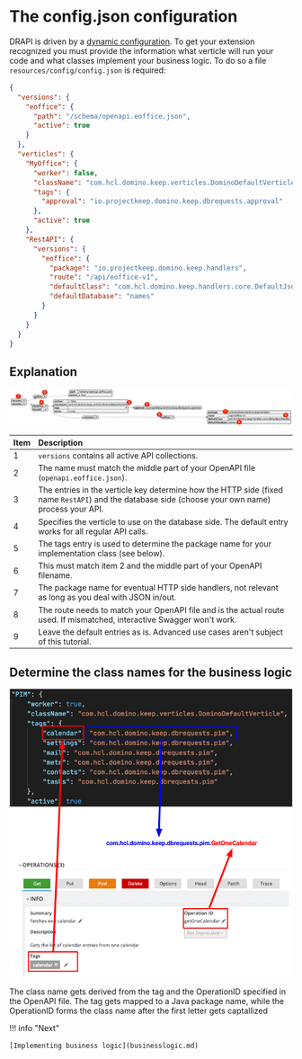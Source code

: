 # The config.json configuration

DRAPI is driven by a [dynamic configuration](../../references/configuration/understandingconfig.md). To get your extension recognized you must provide the information what verticle will run your code and what classes implement your business logic. To do so a file `resources/config/config.json` is required:

```json
{
  "versions": {
    "eoffice": {
      "path": "/schema/openapi.eoffice.json",
      "active": true
    }
  },
  "verticles": {
    "MyOffice": {
      "worker": false,
      "className": "com.hcl.domino.keep.verticles.DominoDefaultVerticle",
      "tags": {
        "approval": "io.projectkeep.domino.keep.dbrequests.approval"
      },
      "active": true
    },
    "RestAPI": {
      "versions": {
        "eoffice": {
          "package": "io.projectkeep.domino.keep.handlers",
          "route": "/api/eoffice-v1",
          "defaultClass": "com.hcl.domino.keep.handlers.core.DefaultJsonHandler",
          "defaultDatabase": "names"
        }
      }
    }
  }
}
```

## Explanation

![Extension Config](../../assets/images/ExtensionConfig.png)

|Item|Description|
|:---|:---|
|1|`versions` contains all active API collections.|
|2|The name must match the middle part of your OpenAPI file (`openapi.eoffice.json`).|
|3|The entries in the verticle key determine how the HTTP side (fixed name `RestAPI`) and the database side (choose your own name) process your API.|
|4|Specifies the verticle to use on the database side. The default entry works for all regular API calls.|
|5|The tags entry is used to determine the package name for your implementation class (see below).|
|6|This must match item 2 and the middle part of your OpenAPI filename.|
|7|The package name for eventual HTTP side handlers, not relevant as long as you deal with JSON in/out.|
|8|The route needs to match your OpenAPI file and is the actual route used. If mismatched, interactive Swagger won't work.|
|9|Leave the default entries as is. Advanced use cases aren't subject of this tutorial.|

## Determine the class names for the business logic

![Keep Classes](../../assets/images/RequestClassNames.png)

The class name gets derived from the tag and the OperationID specified in the OpenAPI file. The tag gets mapped to a Java package name, while the OperationID forms the class name after the first letter gets captallized

!!! info "Next"

    [Implementing business logic](businesslogic.md)

<!--## Let's connect

"feedback.md"-->
